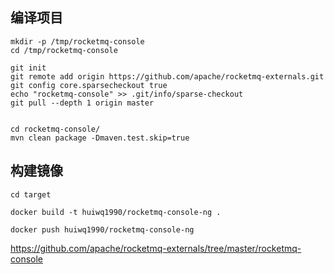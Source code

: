 
## 编译项目

```
mkdir -p /tmp/rocketmq-console
cd /tmp/rocketmq-console

git init
git remote add origin https://github.com/apache/rocketmq-externals.git
git config core.sparsecheckout true
echo "rocketmq-console" >> .git/info/sparse-checkout
git pull --depth 1 origin master


cd rocketmq-console/
mvn clean package -Dmaven.test.skip=true
```

## 构建镜像

```
cd target

docker build -t huiwq1990/rocketmq-console-ng .

docker push huiwq1990/rocketmq-console-ng
```


 https://github.com/apache/rocketmq-externals/tree/master/rocketmq-console
